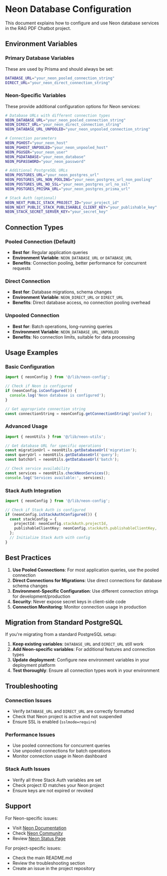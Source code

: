 # Neon Database Configuration

This document explains how to configure and use Neon database services in the RAG PDF Chatbot project.

## Environment Variables

### Primary Database Variables
These are used by Prisma and should always be set:
```bash
DATABASE_URL="your_neon_pooled_connection_string"
DIRECT_URL="your_neon_direct_connection_string"
```

### Neon-Specific Variables
These provide additional configuration options for Neon services:
```bash
# Database URLs with different connection types
NEON_DATABASE_URL="your_neon_pooled_connection_string"
NEON_DIRECT_URL="your_neon_direct_connection_string"
NEON_DATABASE_URL_UNPOOLED="your_neon_unpooled_connection_string"

# Connection parameters
NEON_PGHOST="your_neon_host"
NEON_PGHOST_UNPOOLED="your_neon_unpooled_host"
NEON_PGUSER="your_neon_user"
NEON_PGDATABASE="your_neon_database"
NEON_PGPASSWORD="your_neon_password"

# Additional PostgreSQL URLs
NEON_POSTGRES_URL="your_neon_postgres_url"
NEON_POSTGRES_URL_NON_POOLING="your_neon_postgres_url_non_pooling"
NEON_POSTGRES_URL_NO_SSL="your_neon_postgres_url_no_ssl"
NEON_POSTGRES_PRISMA_URL="your_neon_postgres_prisma_url"

# Stack Auth (optional)
NEON_NEXT_PUBLIC_STACK_PROJECT_ID="your_project_id"
NEON_NEXT_PUBLIC_STACK_PUBLISHABLE_CLIENT_KEY="your_publishable_key"
NEON_STACK_SECRET_SERVER_KEY="your_secret_key"
```

## Connection Types

### Pooled Connection (Default)
- **Best for**: Regular application queries
- **Environment Variable**: `NEON_DATABASE_URL` or `DATABASE_URL`
- **Benefits**: Connection pooling, better performance for concurrent requests

### Direct Connection
- **Best for**: Database migrations, schema changes
- **Environment Variable**: `NEON_DIRECT_URL` or `DIRECT_URL`
- **Benefits**: Direct database access, no connection pooling overhead

### Unpooled Connection
- **Best for**: Batch operations, long-running queries
- **Environment Variable**: `NEON_DATABASE_URL_UNPOOLED`
- **Benefits**: No connection limits, suitable for data processing

## Usage Examples

### Basic Configuration
```typescript
import { neonConfig } from '@/lib/neon-config';

// Check if Neon is configured
if (neonConfig.isConfigured()) {
  console.log('Neon database is configured');
}

// Get appropriate connection string
const connectionString = neonConfig.getConnectionString('pooled');
```

### Advanced Usage
```typescript
import { neonUtils } from '@/lib/neon-utils';

// Get database URL for specific operations
const migrationUrl = neonUtils.getDatabaseUrl('migration');
const queryUrl = neonUtils.getDatabaseUrl('query');
const batchUrl = neonUtils.getDatabaseUrl('batch');

// Check service availability
const services = neonUtils.checkNeonServices();
console.log('Services available:', services);
```

### Stack Auth Integration
```typescript
import { neonConfig } from '@/lib/neon-config';

// Check if Stack Auth is configured
if (neonConfig.isStackAuthConfigured()) {
  const stackConfig = {
    projectId: neonConfig.stackAuth.projectId,
    publishableClientKey: neonConfig.stackAuth.publishableClientKey,
  };
  // Initialize Stack Auth with config
}
```

## Best Practices

1. **Use Pooled Connections**: For most application queries, use the pooled connection
2. **Direct Connections for Migrations**: Use direct connections for database schema changes
3. **Environment-Specific Configuration**: Use different connection strings for development/production
4. **Security**: Never expose secret keys in client-side code
5. **Connection Monitoring**: Monitor connection usage in production

## Migration from Standard PostgreSQL

If you're migrating from a standard PostgreSQL setup:

1. **Keep existing variables**: `DATABASE_URL` and `DIRECT_URL` still work
2. **Add Neon-specific variables**: For additional features and connection types
3. **Update deployment**: Configure new environment variables in your deployment platform
4. **Test thoroughly**: Ensure all connection types work in your environment

## Troubleshooting

### Connection Issues
- Verify `DATABASE_URL` and `DIRECT_URL` are correctly formatted
- Check that Neon project is active and not suspended
- Ensure SSL is enabled (`sslmode=require`)

### Performance Issues
- Use pooled connections for concurrent queries
- Use unpooled connections for batch operations
- Monitor connection usage in Neon dashboard

### Stack Auth Issues
- Verify all three Stack Auth variables are set
- Check project ID matches your Neon project
- Ensure keys are not expired or revoked

## Support

For Neon-specific issues:
- Visit [Neon Documentation](https://neon.tech/docs)
- Check [Neon Community](https://neon.tech/community)
- Review [Neon Status Page](https://neon.tech/status)

For project-specific issues:
- Check the main README.md
- Review the troubleshooting section
- Create an issue in the project repository
